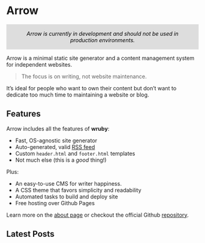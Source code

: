 # Arrow

<p style="background: #ddd; padding: 1rem; text-align: center; color: black;">
  <em>Arrow is currently in development and should not be used in production environments.</em>
</p>

Arrow is a minimal static site generator and a content management 
system for independent websites.

> The focus is on writing, not website maintenance.

It’s ideal for people who want to own their content but 
don’t want to dedicate too much time to maintaining a website or blog. 


## Features

Arrow includes all the features of **wruby**:

* Fast, OS-agnostic site generator
* Auto-generated, valid [RSS feed](/index.rss)
* Custom `header.html` and `footer.html` templates
* Not much else (this is a *good* thing!)

Plus:

* An easy-to-use CMS for writer happiness.
* A CSS theme that favors simplicity and readability
* Automated tasks to build and deploy site
* Free hosting over Github Pages

Learn more on the [about page](https://cspablocortez.github.io/Arrow/about) or checkout the
official Github [repository](https://github.com/cspablocortez/Arrow).

## Latest Posts

[comment]: # (Your latest posts will be added here on build)
